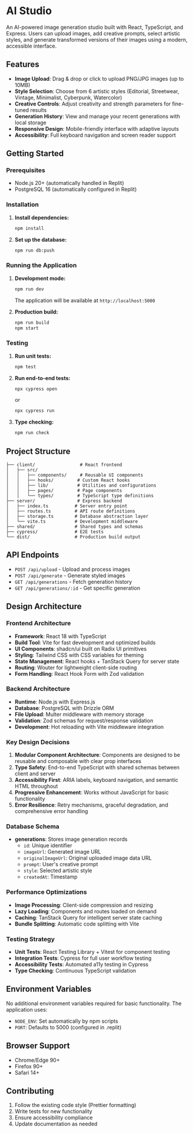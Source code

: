 
# AI Studio

An AI-powered image generation studio built with React, TypeScript, and Express. Users can upload images, add creative prompts, select artistic styles, and generate transformed versions of their images using a modern, accessible interface.

## Features

- **Image Upload**: Drag & drop or click to upload PNG/JPG images (up to 10MB)
- **Style Selection**: Choose from 6 artistic styles (Editorial, Streetwear, Vintage, Minimalist, Cyberpunk, Watercolor)
- **Creative Controls**: Adjust creativity and strength parameters for fine-tuned results
- **Generation History**: View and manage your recent generations with local storage
- **Responsive Design**: Mobile-friendly interface with adaptive layouts
- **Accessibility**: Full keyboard navigation and screen reader support

## Getting Started

### Prerequisites

- Node.js 20+ (automatically handled in Replit)
- PostgreSQL 16 (automatically configured in Replit)

### Installation

1. **Install dependencies:**
   ```bash
   npm install
   ```

2. **Set up the database:**
   ```bash
   npm run db:push
   ```

### Running the Application

1. **Development mode:**
   ```bash
   npm run dev
   ```
   The application will be available at `http://localhost:5000`

2. **Production build:**
   ```bash
   npm run build
   npm start
   ```

### Testing

1. **Run unit tests:**
   ```bash
   npm test
   ```

2. **Run end-to-end tests:**
   ```bash
   npx cypress open
   ```
   or
   ```bash
   npx cypress run
   ```

3. **Type checking:**
   ```bash
   npm run check
   ```

## Project Structure

```
├── client/                 # React frontend
│   ├── src/
│   │   ├── components/     # Reusable UI components
│   │   ├── hooks/         # Custom React hooks
│   │   ├── lib/           # Utilities and configurations
│   │   ├── pages/         # Page components
│   │   └── types/         # TypeScript type definitions
├── server/                # Express backend
│   ├── index.ts          # Server entry point
│   ├── routes.ts         # API route definitions
│   ├── storage.ts        # Database abstraction layer
│   └── vite.ts           # Development middleware
├── shared/               # Shared types and schemas
├── cypress/              # E2E tests
└── dist/                 # Production build output
```

## API Endpoints

- `POST /api/upload` - Upload and process images
- `POST /api/generate` - Generate styled images
- `GET /api/generations` - Fetch generation history
- `GET /api/generations/:id` - Get specific generation

## Design Architecture

### Frontend Architecture

- **Framework**: React 18 with TypeScript
- **Build Tool**: Vite for fast development and optimized builds
- **UI Components**: shadcn/ui built on Radix UI primitives
- **Styling**: Tailwind CSS with CSS variables for theming
- **State Management**: React hooks + TanStack Query for server state
- **Routing**: Wouter for lightweight client-side routing
- **Form Handling**: React Hook Form with Zod validation

### Backend Architecture

- **Runtime**: Node.js with Express.js
- **Database**: PostgreSQL with Drizzle ORM
- **File Upload**: Multer middleware with memory storage
- **Validation**: Zod schemas for request/response validation
- **Development**: Hot reloading with Vite middleware integration

### Key Design Decisions

1. **Modular Component Architecture**: Components are designed to be reusable and composable with clear prop interfaces
2. **Type Safety**: End-to-end TypeScript with shared schemas between client and server
3. **Accessibility First**: ARIA labels, keyboard navigation, and semantic HTML throughout
4. **Progressive Enhancement**: Works without JavaScript for basic functionality
5. **Error Resilience**: Retry mechanisms, graceful degradation, and comprehensive error handling

### Database Schema

- **generations**: Stores image generation records
  - `id`: Unique identifier
  - `imageUrl`: Generated image URL
  - `originalImageUrl`: Original uploaded image data URL
  - `prompt`: User's creative prompt
  - `style`: Selected artistic style
  - `createdAt`: Timestamp

### Performance Optimizations

- **Image Processing**: Client-side compression and resizing
- **Lazy Loading**: Components and routes loaded on demand
- **Caching**: TanStack Query for intelligent server state caching
- **Bundle Splitting**: Automatic code splitting with Vite

### Testing Strategy

- **Unit Tests**: React Testing Library + Vitest for component testing
- **Integration Tests**: Cypress for full user workflow testing
- **Accessibility Tests**: Automated a11y testing in Cypress
- **Type Checking**: Continuous TypeScript validation

## Environment Variables

No additional environment variables required for basic functionality. The application uses:

- `NODE_ENV`: Set automatically by npm scripts
- `PORT`: Defaults to 5000 (configured in .replit)

## Browser Support

- Chrome/Edge 90+
- Firefox 90+
- Safari 14+

## Contributing

1. Follow the existing code style (Prettier formatting)
2. Write tests for new functionality
3. Ensure accessibility compliance
4. Update documentation as needed
